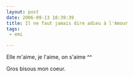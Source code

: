 ```yaml
---
layout: post
date: 2006-09-13 18:39:39
title: Il ne faut jamais dire adieu à l'Amour
tags:
 - emi

---
```


Elle m'aime, je l'aime, on s'aime ^^

Gros bisous mon coeur.
